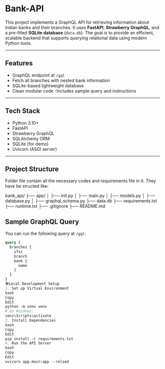 # Bank-API


This project implements a GraphQL API for retrieving information about Indian banks and their branches. It uses **FastAPI**, **Strawberry GraphQL**, and a pre-filled **SQLite database** (`data.db`). The goal is to provide an efficient, scalable backend that supports querying relational data using modern Python tools.

---

##  Features

- GraphQL endpoint at `/gql`
- Fetch all branches with nested bank information
- SQLite-based lightweight database
- Clean modular code
-Includes sample query and instructions

---

##  Tech Stack

- Python 3.10+
- FastAPI
- Strawberry GraphQL
- SQLAlchemy ORM
- SQLite (for demo)
- Uvicorn (ASGI server)


---

##  Project Structure

Folder file contain all the necessary codes and requirements file in it. They have be structed like:

bank_api/
├── app/
  │ ├── init.py
  │ ├── main.py
  │ ├── models.py
  │ ├── database.py
  │ ├── graphql_schema.py
├── data.db
├── requirements.txt
├── runtime.txt
├── .gitignore
├── README.md


## Sample GraphQL Query

You can run the following query at `/gql`:

```graphql
query {
  branches {
    ifsc
    branch
    bank {
      name
    }
  }
}
🛠Local Development Setup
1. Set up Virtual Environment
bash
Copy
Edit
python -m venv venv
# On Windows:
venv\Scripts\activate
2. Install Dependencies
bash
Copy
Edit
pip install -r requirements.txt
4. Run the API Server
bash
Copy
Edit
uvicorn app.main:app --reload
